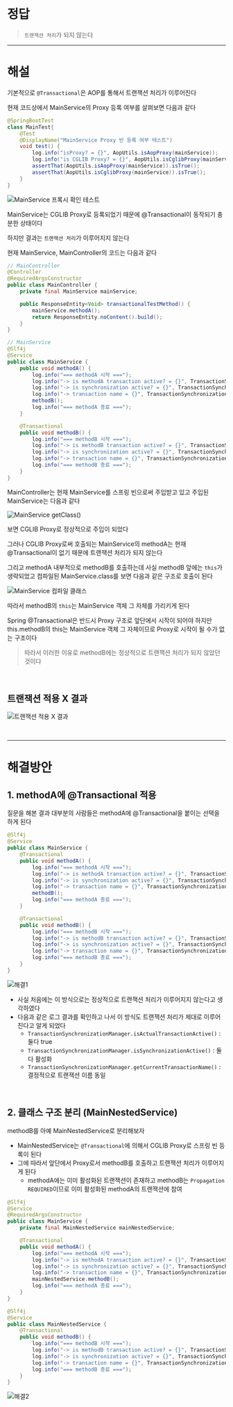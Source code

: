 # 정답
> <code>트랜잭션 처리</code>가 되지 않는다

<hr>

# 해설
<p>기본적으로 <code>@Transactional</code>은 AOP를 통해서 트랜잭션 처리가 이루어진다</p>

<p>현재 코드상에서 MainService의 Proxy 등록 여부를 살펴보면 다음과 같다</p>

```java
@SpringBootTest
class MainTest{
    @Test
    @DisplayName("MainService Proxy 빈 등록 여부 테스트")
    void test() {
        log.info("isProxy? = {}", AopUtils.isAopProxy(mainService));
        log.info("is CGLIB Proxy? = {}", AopUtils.isCglibProxy(mainService));
        assertThat(AopUtils.isAopProxy(mainService)).isTrue();
        assertThat(AopUtils.isCglibProxy(mainService)).isTrue();
    }
}
```

![MainService 프록시 확인 테스트](https://user-images.githubusercontent.com/51479381/204523234-31ebf549-67f7-415e-9a64-b109ebfcbc9b.png)

<p>MainService는 CGLIB Proxy로 등록되었기 때문에 @Transactional이 동작되기 충분한 상태이다</p>

<p>하지만 결과는 <code>트랜잭션 처리</code>가 이루어지지 않는다</p>

<p>현재 MainService, MainController의 코드는 다음과 같다</p>

```java
// MainController
@Controller
@RequiredArgsConstructor
public class MainController {
    private final MainService mainService;

    public ResponseEntity<Void> transactionalTestMethod() {
        mainService.methodA();
        return ResponseEntity.noContent().build();
    }
}

// MainService
@Slf4j
@Service
public class MainService {
    public void methodA() {
        log.info("=== methodA 시작 ===");
        log.info("-> is methodA transaction active? = {}", TransactionSynchronizationManager.isActualTransactionActive());
        log.info("-> is synchronization active? = {}", TransactionSynchronizationManager.isSynchronizationActive());
        log.info("-> transaction name = {}", TransactionSynchronizationManager.getCurrentTransactionName());
        methodB();
        log.info("=== methodA 종료 ===");
    }

    @Transactional
    public void methodB() {
        log.info("=== methodB 시작 ===");
        log.info("-> is methodB transaction active? = {}", TransactionSynchronizationManager.isActualTransactionActive());
        log.info("-> is synchronization active? = {}", TransactionSynchronizationManager.isSynchronizationActive());
        log.info("-> transaction name = {}", TransactionSynchronizationManager.getCurrentTransactionName());
        log.info("=== methodB 종료 ===");
    }
}
```

<p>MainController는 현재 MainService를 스프링 빈으로써 주입받고 있고 주입된 MainService는 다음과 같다</p>

![MainService getClass()](https://user-images.githubusercontent.com/51479381/204523687-28aef9a0-367c-4ec5-a987-f67c956bc6c4.png)


<p>보면 CGLIB Proxy로 정상적으로 주입이 되었다</p>

<p>그러나 CGLIB Proxy로써 호출되는 MainService의 methodA는 현재 @Transactional이 없기 때문에 트랜잭션 처리가 되지 않는다</p>

<p>그리고 methodA 내부적으로 methodB를 호출하는데 사실 methodB 앞에는 <code>this</code>가 생략되었고 컴파일된 MainService.class를 보면 다음과 같은 구조로 호출이 된다</p>

![MainService 컴파일 클래스](https://user-images.githubusercontent.com/51479381/204528525-2eafcf15-99c0-41b3-b03a-a476c0dc0d39.png)



<p>따라서 methodB의 <code>this</code>는 MainService 객체 그 자체를 가리키게 된다</p>

<p>Spring @Transactional은 반드시 Proxy 구조로 앞단에서 시작이 되어야 하지만 this.methodB의 this는 MainService 객체 그 자체이므로 Proxy로 시작이 될 수가 없는 구조이다</p>

> 따라서 이러한 이유로 methodB에는 정상적으로 트랜잭션 처리가 되지 않았던 것이다

<br>

## 트랜잭션 적용 X 결과
![트랜잭션 적용 X 결과](https://user-images.githubusercontent.com/51479381/204528837-ce629627-adca-4d51-ae08-2c898546aa25.png)


<br>
<hr>

# 해결방안

## 1. methodA에 @Transactional 적용
<p>질문을 해본 결과 대부분의 사람들은 methodA에 @Transactional을 붙이는 선택을 하게 된다</p>

```java
@Slf4j
@Service
public class MainService {
    @Transactional
    public void methodA() {
        log.info("=== methodA 시작 ===");
        log.info("-> is methodA transaction active? = {}", TransactionSynchronizationManager.isActualTransactionActive());
        log.info("-> is synchronization active? = {}", TransactionSynchronizationManager.isSynchronizationActive());
        log.info("-> transaction name = {}", TransactionSynchronizationManager.getCurrentTransactionName());
        methodB();
        log.info("=== methodA 종료 ===");
    }

    @Transactional
    public void methodB() {
        log.info("=== methodB 시작 ===");
        log.info("-> is methodB transaction active? = {}", TransactionSynchronizationManager.isActualTransactionActive());
        log.info("-> is synchronization active? = {}", TransactionSynchronizationManager.isSynchronizationActive());
        log.info("-> transaction name = {}", TransactionSynchronizationManager.getCurrentTransactionName());
        log.info("=== methodB 종료 ===");
    }
}
```

![해결1](https://user-images.githubusercontent.com/51479381/204529326-86d0a5b7-e8fb-42f5-b4ee-6b7b8cc01252.png)


- 사실 처음에는 이 방식으로는 정상적으로 트랜잭션 처리가 이루어지지 않는다고 생각하였다<br>
- 다음과 같은 로그 결과를 확인하고 나서 이 방식도 트랜잭션 처리가 제대로 이루어진다고 알게 되었다
    - <code>TransactionSynchronizationManager.isActualTransactionActive()</code> : 둘다 true
    - <code>TransactionSynchronizationManager.isSynchronizationActive()</code> : 둘다 활성화
    - <code>TransactionSynchronizationManager.getCurrentTransactionName()</code> : 결정적으로 트랜잭션 이름 동일


<br>

## 2. 클래스 구조 분리 (MainNestedService)

methodB를 아예 MainNestedService로 분리해보자
- MainNestedService는 <code>@Transactional</code>에 의해서 CGLIB Proxy로 스프링 빈 등록이 된다
- 그에 따라서 앞단에서 Proxy로서 methodB를 호출하고 트랜잭션 처리가 이루어지게 된다
    - methodA에는 이미 활성화된 트랜잭션이 존재하고 methodB는 <code>Propagation REQUIRED</code>이므로 이미 활성화된 methodA의 트랜잭션에 참여

```java
@Slf4j
@Service
@RequiredArgsConstructor
public class MainService {
    private final MainNestedService mainNestedService;

    @Transactional
    public void methodA() {
        log.info("=== methodA 시작 ===");
        log.info("-> is methodA transaction active? = {}", TransactionSynchronizationManager.isActualTransactionActive());
        log.info("-> is synchronization active? = {}", TransactionSynchronizationManager.isSynchronizationActive());
        log.info("-> transaction name = {}", TransactionSynchronizationManager.getCurrentTransactionName());
        mainNestedService.methodB();
        log.info("=== methodA 종료 ===");
    }
}

@Slf4j
@Service
public class MainNestedService {
    @Transactional
    public void methodB() {
        log.info("=== methodB 시작 ===");
        log.info("-> is methodB transaction active? = {}", TransactionSynchronizationManager.isActualTransactionActive());
        log.info("-> is synchronization active? = {}", TransactionSynchronizationManager.isSynchronizationActive());
        log.info("-> transaction name = {}", TransactionSynchronizationManager.getCurrentTransactionName());
        log.info("=== methodB 종료 ===");
    }
}
```

![해결2](https://user-images.githubusercontent.com/51479381/204530073-0d009e60-7841-4773-a4ec-33d73b7b6fba.png)
